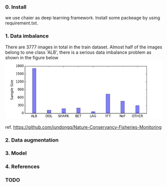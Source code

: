 
### 0. Install
we use chaier as deep learning framework. Install some packeage by using requirement.txt.


### 1. Data imbalance

There are 3777 images in total in the train dataset. Almost half of the images belong to one class 'ALB', there is a serious data imbalance problem as shown in the figure below ![Train_data_sample_size](https://github.com/materdd/Nature-Conservancy-Fisheries-Monitoring/blob/master/figures/Train_data_sample_size.png)

ref. https://github.com/jundongq/Nature-Conservancy-Fisheries-Monitoring

### 2. Data augmentation

### 3. Model


### 4. References


### TODO
